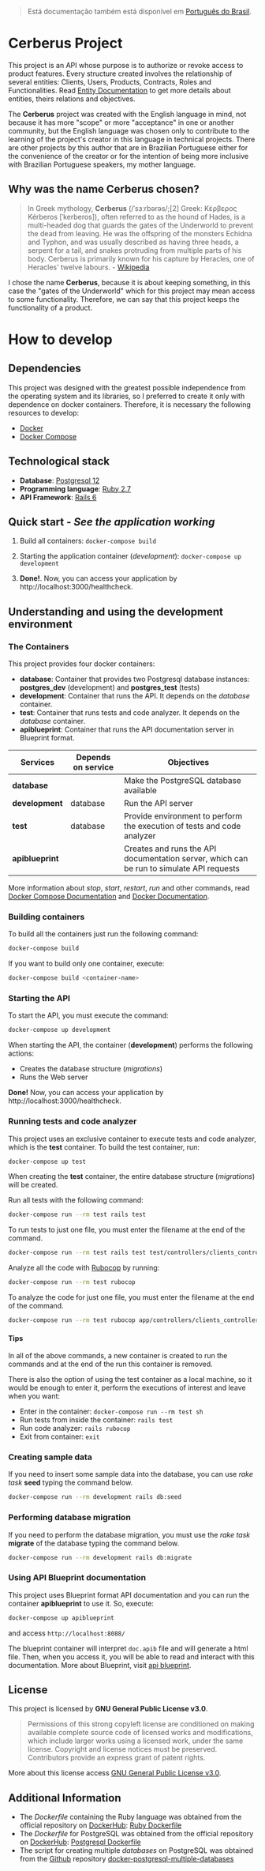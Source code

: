 > Está documentação também está disponível em [Português do Brasil](README_pt-br.md).
# Cerberus Project
This project is an API whose purpose is to authorize or revoke access to product features. Every structure created involves the relationship of several entities: Clients, Users, Products, Contracts, Roles and Functionalities. Read [Entity Documentation](entity_documentation.md) to get more details about entities, theirs relations and objectives.

The **Cerberus** project was created with the English language in mind, not because it has more "scope" or more "acceptance" in one or another community, but the English language was chosen only to contribute to the learning of the project's creator in this language in technical projects. There are other projects by this author that are in Brazilian Portuguese either for the convenience of the creator or for the intention of being more inclusive with Brazilian Portuguese speakers, my mother language.

## Why was the name Cerberus chosen?
> In Greek mythology, **Cerberus** (/ˈsɜːrbərəs/;[2] Greek: Κέρβερος Kérberos [ˈkerberos]), often referred to as the hound of Hades, is a multi-headed dog that guards the gates of the Underworld to prevent the dead from leaving. He was the offspring of the monsters Echidna and Typhon, and was usually described as having three heads, a serpent for a tail, and snakes protruding from multiple parts of his body. Cerberus is primarily known for his capture by Heracles, one of Heracles' twelve labours. - [Wikipedia](https://en.wikipedia.org/wiki/Cerberus)

I chose the name **Cerberus**, because it is about keeping something, in this case the "gates of the Underworld" which for this project may mean access to some functionality. Therefore, we can say that this project keeps the functionality of a product.

# How to develop

## Dependencies
This project was designed with the greatest possible independence from the operating system and its libraries, so I preferred to create it only with dependence on docker containers. Therefore, it is necessary the following resources to develop:

- [Docker](https://docs.docker.com/install/)
- [Docker Compose](https://docs.docker.com/compose/install/)

## Technological stack

- **Database**: [Postgresql 12](https://www.postgresql.org/)
- **Programming language**: [Ruby 2.7](https://ruby-doc.org/core-2.7.0/)
- **API Framework**: [Rails 6](https://guides.rubyonrails.org/)

## Quick start - *See the application working*

1. Build all containers: ```docker-compose build```

2. Starting the application container (*development*): ```docker-compose up development```

3. **Done!**. Now, you can access your application by http://localhost:3000/healthcheck.

## Understanding and using the development environment

### The Containers

This project provides four docker containers:

- **database**: Container that provides two Postgresql database instances: **postgres_dev** (development) and **postgres_test** (tests)
- **development**: Container that runs the API. It depends on the *database* container.
- **test**: Container that runs tests and code analyzer. It depends on the *database* container.
- **apiblueprint**: Container that runs the API documentation server in Blueprint format.

| Services         | Depends on service | Objectives                                                                               |
|------------------|--------------------|------------------------------------------------------------------------------------------|
| **database**     |                    | Make the PostgreSQL database available                                                   |
| **development**  | database           | Run the API server                                                                       |
| **test**         | database           | Provide environment to perform the execution of tests and code  analyzer                 |
| **apiblueprint** |                    | Creates and runs the API documentation server, which can be run to simulate API requests |

More information about *stop*, *start*, *restart*, *run* and other commands, read [Docker Compose Documentation](https://docs.docker.com/compose/) and [Docker Documentation](https://docs.docker.com/).

### Building containers

To build all the containers just run the following command:

```bash
docker-compose build
```

If you want to build only one container, execute:

```bash
docker-compose build <container-name>
```

### Starting the API

To start the API, you must execute the command:
```bash
docker-compose up development
```

When starting the API, the container (**development**) performs the following actions:
- Creates the database structure (*migrations*)
- Runs the Web server

**Done!** Now, you can access your application by http://localhost:3000/healthcheck.

### Running tests and code analyzer

This project uses an exclusive container to execute tests and code analyzer, which is the **test** container. To build the test container, run:

```bash
docker-compose up test
```

When creating the **test** container, the entire database structure (*migrations*) will be created.

Run all tests with the following command:

```bash
docker-compose run --rm test rails test
```

To run tests to just one file, you must enter the filename at the end of the command.

```bash
docker-compose run --rm test rails test test/controllers/clients_controller_test.rb
```

Analyze all the code with [Rubocop](https://github.com/rubocop-hq/rubocop) by running:

```bash
docker-compose run --rm test rubocop
```

To analyze the code for just one file, you must enter the filename at the end of the command.

```bash
docker-compose run --rm test rubocop app/controllers/clients_controller.rb
```

#### Tips
In all of the above commands, a new container is created to run the commands and at the end of the run this container is removed.

There is also the option of using the test container as a local machine, so it would be enough to enter it, perform the executions of interest and leave when you want:

- Enter in the container: ```docker-compose run --rm test sh```
- Run tests from inside the container: ```rails test```
- Run code analyzer: ```rails rubocop```
- Exit from container: ```exit```

### Creating sample data

If you need to insert some sample data into the database, you can use *rake task* **seed** typing the command below.

```bash
docker-compose run --rm development rails db:seed
```

### Performing database migration

If you need to perform the database migration, you must use the *rake task* **migrate** of the database typing the command below.

```bash
docker-compose run --rm development rails db:migrate
```

### Using API Blueprint documentation

This project uses Blueprint format API documentation and you can run the container **apiblueprint** to use it. So, execute:

```bash
docker-compose up apiblueprint
```

and access ```http://localhost:8088/```

The blueprint container will interpret `doc.apib` file and will generate a html file. Then, when you access it, you will be able to read and interact with this documentation. More about Blueprint, visit [api blueprint](https://apiblueprint.org/).

## License
This project is licensed by **GNU General Public License v3.0**.

> Permissions of this strong copyleft license are conditioned on making available complete source code of licensed works and modifications, which include larger works using a licensed work, under the same license. Copyright and license notices must be preserved. Contributors provide an express grant of patent rights.

More about this license access [GNU General Public License v3.0](LICENSE.md).

## Additional Information
- The *Dockerfile* containing the Ruby language was obtained from the official repository on [DockerHub](https://hub.docker.com/): [Ruby Dockerfile](https://hub.docker.com/_/ruby/)
- The *Dockerfile* for PostgreSQL was obtained from the official repository on [DockerHub](https://hub.docker.com/): [Postgresql Dockerfile](https://hub.docker.com/_/postgres/)
- The script for creating multiple *databases* on PostgreSQL was obtained from the [Github](https://github.com) repository [docker-postgresql-multiple-databases](https://github.com/mrts/docker-postgresql-multiple-databases)
